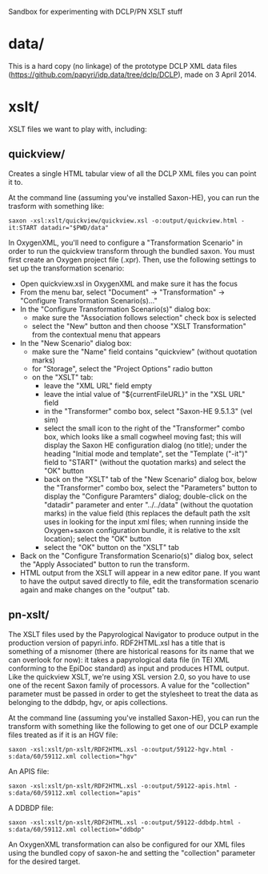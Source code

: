 Sandbox for experimenting with DCLP/PN XSLT stuff

data/
=====

This is a hard copy (no linkage) of the prototype DCLP XML data files (https://github.com/papyri/idp.data/tree/dclp/DCLP), made on 3 April 2014.


xslt/
=====

XSLT files we want to play with, including:

quickview/
----------

Creates a single HTML tabular view of all the DCLP XML files you can point it to. 

At the command line (assuming you've installed Saxon-HE), you can run the trasform with something like:

    saxon -xsl:xslt/quickview/quickview.xsl -o:output/quickview.html -it:START datadir="$PWD/data"

In OxygenXML, you'll need to configure a "Transformation Scenario" in order to run the quickview transform through the bundled saxon. You must first create an Oxygen project file (.xpr). Then, use the following settings to set up the transformation scenario:

* Open quickview.xsl in OxygenXML and make sure it has the focus
* From the menu bar, select "Document" -> "Transformation" -> "Configure Transformation Scenario(s)..."
* In the "Configure Transformation Scenario(s)" dialog box:
    * make sure the "Association follows selection" check box is selected
    * select the "New" button and then choose "XSLT Transformation" from the contextual menu that appears
* In the "New Scenario" dialog box:
    * make sure the "Name" field contains "quickview" (without quotation marks)
    * for "Storage", select the "Project Options" radio button
    * on the "XSLT" tab:
        * leave the "XML URL" field empty
        * leave the intial value of "${currentFileURL}" in the "XSL URL" field
        * in the "Transformer" combo box, select "Saxon-HE 9.5.1.3" (vel sim)
        * select the small icon to the right of the "Transformer" combo box, which looks like a small cogwheel moving fast; this will display the Saxon HE configuration dialog (no title); under the heading "Initial mode and template", set the "Template ("-it")" field to "START" (without the quotation marks) and select the "OK" button
        * back on the "XSLT" tab of the "New Scenario" dialog box, below the "Transformer" combo box, select the "Parameters" button to display the "Configure Paramters" dialog; double-click on the "datadir" parameter and enter "../../data" (without the quotation marks) in the value field (this replaces the default path the xslt uses in looking for the input xml files; when running inside the Oxygen+saxon configuration bundle, it is relative to the xslt location); select the "OK" button
        * select the "OK" button on the "XSLT" tab
* Back on the "Configure Transformation Scenario(s)" dialog box, select the "Apply Associated" button to run the transform. 
* HTML output from the XSLT will appear in a new editor pane. If you want to have the output saved directly to file, edit the transformation scenario again and make changes on the "output" tab.

pn-xslt/
--------

The XSLT files used by the Papyrological Navigator to produce output in the production version of papyri.info. RDF2HTML.xsl has a title that is something of a misnomer (there are historical reasons for its name that we can overlook for now): it takes a papyrological data file (in TEI XML conforming to the EpiDoc standard) as input and produces HTML output. Like the quickview XSLT, we're using XSL version 2.0, so you have to use one of the recent Saxon family of processors. A value for the "collection" parameter must be passed in order to get the stylesheet to treat the data as belonging to the ddbdp, hgv, or apis collections.

At the command line (assuming you've installed Saxon-HE), you can run the transform with something like the following to get one of our DCLP example files treated as if it is an HGV file:

    saxon -xsl:xslt/pn-xslt/RDF2HTML.xsl -o:output/59122-hgv.html -s:data/60/59112.xml collection="hgv"

An APIS file:

    saxon -xsl:xslt/pn-xslt/RDF2HTML.xsl -o:output/59122-apis.html -s:data/60/59112.xml collection="apis"

A DDBDP file:

    saxon -xsl:xslt/pn-xslt/RDF2HTML.xsl -o:output/59122-ddbdp.html -s:data/60/59112.xml collection="ddbdp"

An OxygenXML transformation can also be configured for our XML files using the bundled copy of saxon-he and setting the "collection" parameter for the desired target.









  
